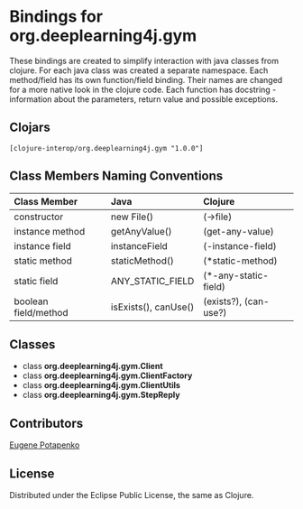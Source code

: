 # Bindings for org.deeplearning4j.gym

These bindings are created to simplify interaction with java classes from clojure.
For each java class was created a separate namespace.
Each method/field has its own function/field binding.
Their names are changed for a more native look in the clojure code. Each function has docstring - information about the parameters, return value and possible exceptions.

## Clojars

```
[clojure-interop/org.deeplearning4j.gym "1.0.0"]
```

## Class Members Naming Conventions

| Class Member | Java | Clojure |
|:--|:--|:--|
| constructor | new File() | (->file) |
| instance method | getAnyValue() | (get-any-value) |
| instance field | instanceField | (-instance-field) |
| static method | staticMethod() | (*static-method) |
| static field | ANY_STATIC_FIELD | (*-any-static-field) |
| boolean field/method | isExists(), canUse() | (exists?), (can-use?) |

## Classes

- class **org.deeplearning4j.gym.Client**
- class **org.deeplearning4j.gym.ClientFactory**
- class **org.deeplearning4j.gym.ClientUtils**
- class **org.deeplearning4j.gym.StepReply**

## Contributors

[Eugene Potapenko](https://github.com/potapenko/)

## License

Distributed under the Eclipse Public License, the same as Clojure.
